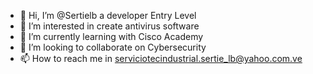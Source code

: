 - 👋 Hi, I’m @Sertielb a developer Entry Level
- 👀 I’m interested in create antivirus software
- 🌱 I’m currently learning with Cisco Academy
- 💞️ I’m looking to collaborate on Cybersecurity 
- 📫 How to reach me in serviciotecindustrial.sertie_lb@yahoo.com.ve
<!---I am interested in promoting the internet of thing
Sertielb/Sertielb is a ✨ special ✨ repository because its `README.md` (this file) appears on your GitHub profile.
You can click the Preview link to take a look at your changes.
--->
